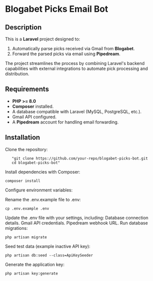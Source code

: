 # Blogabet Picks Email Bot

## Description
This is a **Laravel** project designed to:
1. Automatically parse picks received via Gmail from **Blogabet**.
2. Forward the parsed picks via email using **Pipedream**.

The project streamlines the process by combining Laravel's backend capabilities with external integrations to automate pick processing and distribution.

## Requirements
- **PHP >= 8.0**
- **Composer** installed.
- A database compatible with Laravel (MySQL, PostgreSQL, etc.).
- Gmail API configured.
- A **Pipedream** account for handling email forwarding.

## Installation
Clone the repository:
```
   "git clone https://github.com/your-repo/blogabet-picks-bot.git
   cd blogabet-picks-bot"
  ``` 
Install dependencies with Composer:
```
composer install
```
Configure environment variables:

Rename the .env.example file to .env:
```
cp .env.example .env
```
Update the .env file with your settings, including:
Database connection details.
Gmail API credentials.
Pipedream webhook URL.
Run database migrations:
```
php artisan migrate
```
Seed test data (example inactive API key):
```
php artisan db:seed --class=ApiKeySeeder
```
Generate the application key:
```
php artisan key:generate
```